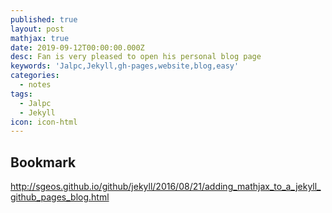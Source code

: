 ```yaml
---
published: true
layout: post
mathjax: true
date: 2019-09-12T00:00:00.000Z
desc: Fan is very pleased to open his personal blog page
keywords: 'Jalpc,Jekyll,gh-pages,website,blog,easy'
categories:
  - notes
tags:
  - Jalpc
  - Jekyll
icon: icon-html
---
```

## Bookmark

http://sgeos.github.io/github/jekyll/2016/08/21/adding_mathjax_to_a_jekyll_github_pages_blog.html
